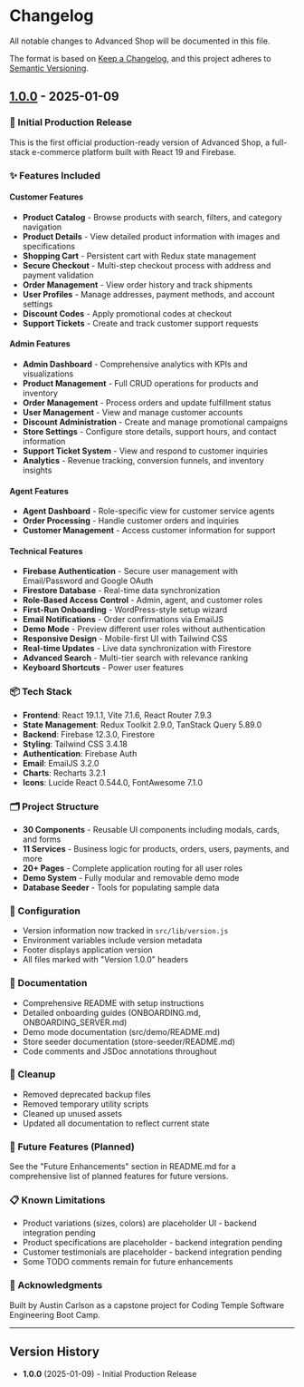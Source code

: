 # Changelog

All notable changes to Advanced Shop will be documented in this file.

The format is based on [Keep a Changelog](https://keepachangelog.com/en/1.0.0/),
and this project adheres to [Semantic Versioning](https://semver.org/spec/v2.0.0.html).

## [1.0.0] - 2025-01-09

### 🎉 Initial Production Release

This is the first official production-ready version of Advanced Shop, a full-stack e-commerce platform built with React 19 and Firebase.

### ✨ Features Included

#### Customer Features
- **Product Catalog** - Browse products with search, filters, and category navigation
- **Product Details** - View detailed product information with images and specifications
- **Shopping Cart** - Persistent cart with Redux state management
- **Secure Checkout** - Multi-step checkout process with address and payment validation
- **Order Management** - View order history and track shipments
- **User Profiles** - Manage addresses, payment methods, and account settings
- **Discount Codes** - Apply promotional codes at checkout
- **Support Tickets** - Create and track customer support requests

#### Admin Features
- **Admin Dashboard** - Comprehensive analytics with KPIs and visualizations
- **Product Management** - Full CRUD operations for products and inventory
- **Order Management** - Process orders and update fulfillment status
- **User Management** - View and manage customer accounts
- **Discount Administration** - Create and manage promotional campaigns
- **Store Settings** - Configure store details, support hours, and contact information
- **Support Ticket System** - View and respond to customer inquiries
- **Analytics** - Revenue tracking, conversion funnels, and inventory insights

#### Agent Features
- **Agent Dashboard** - Role-specific view for customer service agents
- **Order Processing** - Handle customer orders and inquiries
- **Customer Management** - Access customer information for support

#### Technical Features
- **Firebase Authentication** - Secure user management with Email/Password and Google OAuth
- **Firestore Database** - Real-time data synchronization
- **Role-Based Access Control** - Admin, agent, and customer roles
- **First-Run Onboarding** - WordPress-style setup wizard
- **Email Notifications** - Order confirmations via EmailJS
- **Demo Mode** - Preview different user roles without authentication
- **Responsive Design** - Mobile-first UI with Tailwind CSS
- **Real-time Updates** - Live data synchronization with Firestore
- **Advanced Search** - Multi-tier search with relevance ranking
- **Keyboard Shortcuts** - Power user features

### 📦 Tech Stack

- **Frontend**: React 19.1.1, Vite 7.1.6, React Router 7.9.3
- **State Management**: Redux Toolkit 2.9.0, TanStack Query 5.89.0
- **Backend**: Firebase 12.3.0, Firestore
- **Styling**: Tailwind CSS 3.4.18
- **Authentication**: Firebase Auth
- **Email**: EmailJS 3.2.0
- **Charts**: Recharts 3.2.1
- **Icons**: Lucide React 0.544.0, FontAwesome 7.1.0

### 🗂️ Project Structure

- **30 Components** - Reusable UI components including modals, cards, and forms
- **11 Services** - Business logic for products, orders, users, payments, and more
- **20+ Pages** - Complete application routing for all user roles
- **Demo System** - Fully modular and removable demo mode
- **Database Seeder** - Tools for populating sample data

### 🔧 Configuration

- Version information now tracked in `src/lib/version.js`
- Environment variables include version metadata
- Footer displays application version
- All files marked with "Version 1.0.0" headers

### 📝 Documentation

- Comprehensive README with setup instructions
- Detailed onboarding guides (ONBOARDING.md, ONBOARDING_SERVER.md)
- Demo mode documentation (src/demo/README.md)
- Store seeder documentation (store-seeder/README.md)
- Code comments and JSDoc annotations throughout

### 🧹 Cleanup

- Removed deprecated backup files
- Removed temporary utility scripts
- Cleaned up unused assets
- Updated all documentation to reflect current state

### 🔮 Future Features (Planned)

See the "Future Enhancements" section in README.md for a comprehensive list of planned features for future versions.

### 📋 Known Limitations

- Product variations (sizes, colors) are placeholder UI - backend integration pending
- Product specifications are placeholder - backend integration pending
- Customer testimonials are placeholder - backend integration pending
- Some TODO comments remain for future enhancements

### 🙏 Acknowledgments

Built by Austin Carlson as a capstone project for Coding Temple Software Engineering Boot Camp.

---

## Version History

- **1.0.0** (2025-01-09) - Initial Production Release

[1.0.0]: https://github.com/growthwithcoding/advanced-shop-capstone/releases/tag/v1.0.0
